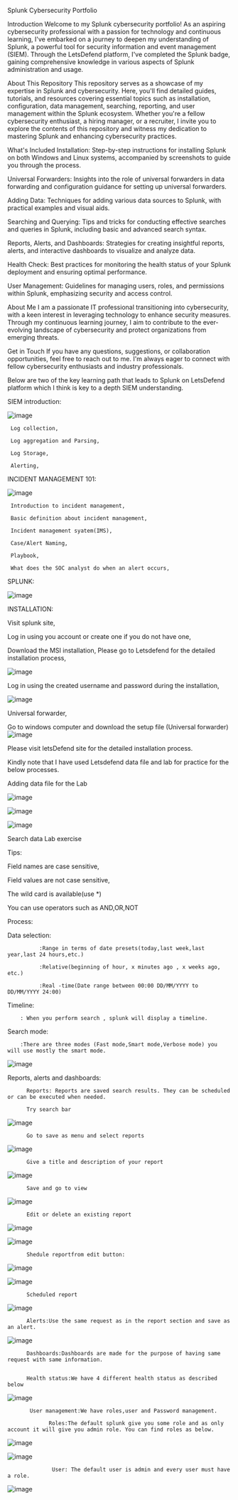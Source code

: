 Splunk Cybersecurity Portfolio

Introduction
Welcome to my Splunk cybersecurity portfolio! As an aspiring cybersecurity professional with a passion for technology and continuous learning, I've embarked on a journey to deepen my understanding of Splunk, a powerful tool for security information and event management (SIEM). Through the LetsDefend platform, I've completed the Splunk badge, gaining comprehensive knowledge in various aspects of Splunk administration and usage.

About This Repository
This repository serves as a showcase of my expertise in Splunk and cybersecurity. Here, you'll find detailed guides, tutorials, and resources covering essential topics such as installation, configuration, data management, searching, reporting, and user management within the Splunk ecosystem. Whether you're a fellow cybersecurity enthusiast, a hiring manager, or a recruiter, I invite you to explore the contents of this repository and witness my dedication to mastering Splunk and enhancing cybersecurity practices.

What's Included
Installation: Step-by-step instructions for installing Splunk on both Windows and Linux systems, accompanied by screenshots to guide you through the process.

Universal Forwarders: Insights into the role of universal forwarders in data forwarding and configuration guidance for setting up universal forwarders.

Adding Data: Techniques for adding various data sources to Splunk, with practical examples and visual aids.

Searching and Querying: Tips and tricks for conducting effective searches and queries in Splunk, including basic and advanced search syntax.

Reports, Alerts, and Dashboards: Strategies for creating insightful reports, alerts, and interactive dashboards to visualize and analyze data.

Health Check: Best practices for monitoring the health status of your Splunk deployment and ensuring optimal performance.

User Management: Guidelines for managing users, roles, and permissions within Splunk, emphasizing security and access control.

About Me
I am a passionate IT professional transitioning into cybersecurity, with a keen interest in leveraging technology to enhance security measures. Through my continuous learning journey, I aim to contribute to the ever-evolving landscape of cybersecurity and protect organizations from emerging threats.

Get in Touch
If you have any questions, suggestions, or collaboration opportunities, feel free to reach out to me. I'm always eager to connect with fellow cybersecurity enthusiasts and industry professionals.


Below are two of the key learning path that leads to Splunk on LetsDefend platform which I think is key to a depth SIEM understanding.


SIEM introduction:

![image](https://github.com/karothebenard/SIEM/assets/165713653/905c3afc-a78a-495d-bdf3-a61858e24b14)

     Log collection,

     Log aggregation and Parsing,

     Log Storage,

     Alerting,


INCIDENT MANAGEMENT 101:

![image](https://github.com/karothebenard/SIEM/assets/165713653/2ef049d3-ba0b-4214-831f-60908c1cd40d)

     Introduction to incident management,

     Basic definition about incident management,

     Incident management syatem(IMS),

     Case/Alert Naming,

     Playbook,

     What does the SOC analyst do when an alert occurs,


SPLUNK:


![image](https://github.com/karothebenard/SIEM/assets/165713653/0b2104a3-36be-4c87-b084-84b87dd02ec9)



INSTALLATION:

Visit splunk site,

Log in using you account or create one if you do not have one,

Download the MSI installation, Please go to Letsdefend for the detailed installation process,

![image](https://github.com/karothebenard/SIEM/assets/165713653/aafba881-1a7a-44eb-a35b-acd72de0ab4d)

Log in using the created username and password during the installation,

![image](https://github.com/karothebenard/SIEM/assets/165713653/eded87db-e59d-4480-904e-062df74197a1)

Universal forwarder,

Go to windows computer and download the setup file (Universal forwarder)
![image](https://github.com/karothebenard/SIEM/assets/165713653/aa2e08ba-8c86-415e-9f39-a4ada9d2869f)

Please visit letsDefend site for the detailed installation process.

Kindly note that I have used Letsdefend data file and lab for practice for the below processes.

Adding data file for the Lab

![image](https://github.com/karothebenard/SIEM/assets/165713653/e0406eca-9dae-432c-9506-ebb8abe4db19)

![image](https://github.com/karothebenard/SIEM/assets/165713653/f4f060ca-c622-47c4-a3ec-af2923b47bef)


![image](https://github.com/karothebenard/SIEM/assets/165713653/87f4906e-5d31-42fd-8a93-ae9e38556726)

Search data Lab exercise

Tips:

Field names are case sensitive,

Field values are not case sensitive,

The wild card is available(use *)

You can use operators such as AND,OR,NOT

Process:

Data selection: 

              :Range in terms of date presets(today,last week,last year,last 24 hours,etc.)
              
              :Relative(beginning of hour, x minutes ago , x weeks ago, etc.)
              
              :Real -time(Date range between 00:00 DD/MM/YYYY to DD/MM/YYYY 24:00)
              
Timeline:

        : When you perform search , splunk will display a timeline.
        
Search mode:

        :There are three modes (Fast mode,Smart mode,Verbose mode) you will use mostly the smart mode.
              

![image](https://github.com/karothebenard/SIEM/assets/165713653/add3e526-64ec-434d-85f4-e525f886431b)

Reports, alerts and dashboards:

          Reports: Reports are saved search results. They can be scheduled or can be executed when needed.

          Try search bar
          
![image](https://github.com/karothebenard/SIEM/assets/165713653/7530d071-620a-4108-9865-e72eb0448568)
          
          Go to save as menu and select reports
          
![image](https://github.com/karothebenard/SIEM/assets/165713653/2ef63c27-21cb-49a8-8122-935e4c207a39)
          
          Give a title and description of your report
          
![image](https://github.com/karothebenard/SIEM/assets/165713653/7eea5de8-984c-4a18-b041-7848681e06ce)
          
          Save and go to view
          
![image](https://github.com/karothebenard/SIEM/assets/165713653/ca3ba9d9-fb03-41eb-bd7a-f36b8352bda1)
          
          Edit or delete an existing report
          
![image](https://github.com/karothebenard/SIEM/assets/165713653/9d20e882-2ed2-4915-9fdc-b85329ba919f)
          
![image](https://github.com/karothebenard/SIEM/assets/165713653/94f7aef1-1be9-464c-9403-c50914840473)

          Shedule reportfrom edit button:

![image](https://github.com/karothebenard/SIEM/assets/165713653/44f631b8-279a-439a-a57a-fa517fbb6860)

![image](https://github.com/karothebenard/SIEM/assets/165713653/9c58e6f9-7b45-4bc7-b035-800e03ad6ca2)

          Scheduled report

![image](https://github.com/karothebenard/SIEM/assets/165713653/ac089482-2cf3-450c-9bdc-23d97390c2c3)

          Alerts:Use the same request as in the report section and save as an alert.

![image](https://github.com/karothebenard/SIEM/assets/165713653/415e4e81-cf8e-4375-bdd7-927d59c7d141)

          Dashboards:Dashboards are made for the purpose of having same request with same information.


          Health status:We have 4 different health status as described below

![image](https://github.com/karothebenard/SIEM/assets/165713653/d22342f6-273e-433d-97c5-e6e5d66647a7)


           User management:We have roles,user and Password management.

                 Roles:The default splunk give you some role and as only account it will give you admin role. You can find roles as below.

![image](https://github.com/karothebenard/SIEM/assets/165713653/00c01a2c-3fef-4c46-8d11-aad6e8695542)

![image](https://github.com/karothebenard/SIEM/assets/165713653/81118bac-1e31-4075-8420-d6732af3a9b5)

                  User: The default user is admin and every user must have a role.

![image](https://github.com/karothebenard/SIEM/assets/165713653/dd7f5505-3aaf-4ef2-86c1-02895e54ac2a)


                  

                 


          


          





          
          


          

          

          

          

          

          
          























